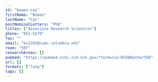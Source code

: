 ```yaml
---
id: "bowen-cai"
firstName: "Bowen"
lastName: "Cai"
postNominalLetters: "PhD"
titles: ["Associate Research Scientist"]
phone: "851-5270"
fax: ""
email: "bc2283@cumc.columbia.edu"
room: "507"
researchAreas: []
pubmed: "https://pubmed.ncbi.nlm.nih.gov/?term=Cai+B%5BAuthor%5D"
url: []
formats: ["long"]
tags: []
---
```

